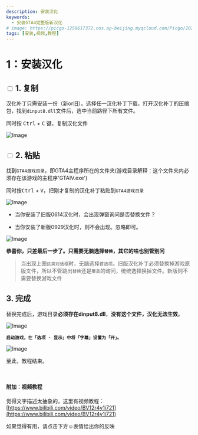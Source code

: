 ```yaml
---
description: 安装汉化
keywords:
  - 安装GTA4完整版新汉化
# image: https://picgo-1259617372.cos.ap-beijing.myqcloud.com/Picgo/2022/01/19-11-28-23-404Lab.jpeg
tags: [安装,视频,教程]
---
```


# 1：安装汉化

## <input type='checkbox' /> 1. 复制

汉化补丁只需安装一份（新or旧）。选择任一汉化补丁下载，打开汉化补丁的压缩包，找到`dinput8.dll`文件后，选中当前路径下所有文件。

同时按 <kbd>Ctrl</kbd> + <kbd>C</kbd> 键，复制汉化文件

![Image](https://tva4.sinaimg.cn/large/7ef912f9ly8h7gs5an84rj20sl0u4ah9.jpg)


## <input type='checkbox' /> 2. 粘贴 

找到`GTA4游戏目录`，即GTA4主程序所在的文件夹(游戏目录解释：这个文件夹内必须存在该游戏的主程序'GTAIV.exe')

同时按<kbd>Ctrl</kbd> + <kbd>V</kbd>，把刚才复制的汉化补丁粘贴到`GTA4游戏目录`


![Image](https://tva4.sinaimg.cn/large/7ef912f9ly8h7gryenkojj20yq0t2tfz.jpg)

- 当你安装了旧版0614汉化时，会出现弹窗询问是否替换文件？


- 当你安装了新版0929汉化时，则不会出现。忽略即可。


![Image](https://tva3.sinaimg.cn/large/7ef912f9ly8h7gsab6wsqj20fl0a3my2.jpg)

**恭喜你，只差最后一步了。只需要无脑选择`替换`，其它的啥也别管别问**

> 当出现上图`这类对话框`时，无脑选择`首选项`。旧版汉化补丁必须替换掉游戏原版文件，所以不管跳出`替换`还是`覆盖`的询问，统统选择换掉文件。新版则不需要替换游戏文件

##  3. 完成

替换完成后，游戏目录**必须存在dinput8.dll**，**没有这个文件，汉化无法生效**。

![Image](https://tva4.sinaimg.cn/large/7ef912f9ly8h7gsc6y7k8j20my0magph.jpg)

**`启动游戏，在「选项 - 显示」中将「字幕」设置为「开」。`**

![Image](https://tva1.sinaimg.cn/large/7ef912f9ly8h7gsfbl83fj20vz0h2dgt.jpg)

至此，教程结束。

<br/>


#### 附加：视频教程

觉得文字描述太抽象的，这里有视频教程：[https://www.bilibili.com/video/BV12r4y1i721](https://www.bilibili.com/video/BV12r4y1i721)

如果觉得有用，请点击下方☺表情给出你的反映